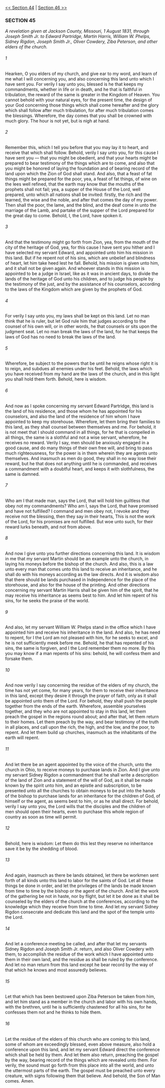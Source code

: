 [<< Section 44](Section%2044.md)  |  [Section 46 >>](Section%2046.md)

### SECTION 45

*A revelation given at Jackson County, Missouri, 1 August 1831, through Joseph Smith Jr. to Edward Partridge, Martin Harris, William W. Phelps, Sidney Rigdon, Joseph Smith Jr., Oliver Cowdery, Ziba Peterson, and other elders of the church.*

###### 1
Hearken, O you elders of my church, and give ear to my word, and learn of me what I will concerning you, and also concerning this land unto which I have sent you. For verily I say unto you, blessed is he that keeps my commandments, whether in life or in death, and he that is faithful in tribulation, the reward of the same is greater in the Kingdom of Heaven. You cannot behold with your natural eyes, for the present time, the design of your God concerning those things which shall come hereafter and the glory which shall follow after much tribulation, for after much tribulation comes the blessings. Wherefore, the day comes that you shall be crowned with much glory. The hour is not yet, but is nigh at hand.

###### 2
Remember this, which I tell you before that you may lay it to heart, and receive that which shall follow. Behold, verily I say unto you, for this cause I have sent you — that you might be obedient, and that your hearts might be prepared to bear testimony of the things which are to come, and also that you might be honored of laying the foundation and of bearing record of the land upon which the Zion of God shall stand. And also, that a feast of fat things might be prepared for the poor, yea, a feast of fat things, of wine on the lees well refined, that the earth may know that the mouths of the prophets shall not fail; yea, a supper of the House of the Lord, well prepared, unto which all nations shall be invited: firstly, the rich and the learned, the wise and the noble, and after that comes the day of my power. Then shall the poor, the lame, and the blind, and the deaf come in unto the marriage of the Lamb, and partake of the supper of the Lord prepared for the great day to come. Behold, I, the Lord, have spoken it.

###### 3
And that the testimony might go forth from Zion, yea, from the mouth of the city of the heritage of God, yea, for this cause I have sent you hither and I have selected my servant Edward, and appointed unto him his mission in this land. But if he repent not of his sins, which are unbelief and blindness of heart, let him take heed lest he fall. Behold, his mission is given unto him, and it shall not be given again. And whoever stands in this mission is appointed to be a judge in Israel, like as it was in ancient days, to divide the lands of the heritage of God unto his children, and to judge his people by the testimony of the just, and by the assistance of his counselors, according to the laws of the Kingdom which are given by the prophets of God.

###### 4
For verily I say unto you, my laws shall be kept on this land. Let no man think that he is ruler, but let God rule him that judges according to the counsel of his own will, or in other words, he that counsels or sits upon the judgment seat. Let no man break the laws of the land, for he that keeps the laws of God has no need to break the laws of the land.

###### 5
Wherefore, be subject to the powers that be until he reigns whose right it is to reign, and subdues all enemies under his feet. Behold, the laws which you have received from my hand are the laws of the church, and in this light you shall hold them forth. Behold, here is wisdom.

###### 6
And now as I spoke concerning my servant Edward Partridge, this land is the land of his residence, and those whom he has appointed for his counselors, and also the land of the residence of him whom I have appointed to keep my storehouse. Wherefore, let them bring their families to this land, as they shall counsel between themselves and me. For behold, it is not meet that I should command in all things, for he that is compelled in all things, the same is a slothful and not a wise servant, wherefore, he receives no reward. Verily I say, men should be anxiously engaged in a good cause, and do many things of their own free will, and bring to pass much righteousness, for the power is in them wherein they are agents unto themselves. And inasmuch as men do good, they shall in no way lose their reward, but he that does not anything until he is commanded, and receives a commandment with a doubtful heart, and keeps it with slothfulness, the same is damned.

###### 7
Who am I that made man, says the Lord, that will hold him guiltless that obey not my commandments? Who am I, says the Lord, that have promised and have not fulfilled? I command and men obey not, I revoke and they receive not the blessing, then they say in their hearts, This is not the work of the Lord, for his promises are not fulfilled. But woe unto such, for their reward lurks beneath, and not from above.

###### 8
And now I give unto you further directions concerning this land. It is wisdom in me that my servant Martin should be an example unto the church, in laying his moneys before the bishop of the church. And also, this is a law unto every man that comes unto this land to receive an inheritance, and he shall do with his moneys according as the law directs. And it is wisdom also that there should be lands purchased in Independence for the place of the storehouse, and also for the house of the printing. And other directions concerning my servant Martin Harris shall be given him of the spirit, that he may receive his inheritance as seems best to him. And let him repent of his sins, for he seeks the praise of the world.

###### 9
And also, let my servant William W. Phelps stand in the office which I have appointed him and receive his inheritance in the land. And also, he has need to repent, for I the Lord am not pleased with him, for he seeks to excel, and he is not sufficiently meek before me. Behold, he that has repented of his sins, the same is forgiven, and I the Lord remember them no more. By this you may know if a man repents of his sins: behold, he will confess them and forsake them.

###### 10
And now verily I say concerning the residue of the elders of my church, the time has not yet come, for many years, for them to receive their inheritance in this land, except they desire it through the prayer of faith, only as it shall be appointed unto them of the Lord. For behold, they shall push the people together from the ends of the earth. Wherefore, assemble yourselves together, and they who are not appointed to stay in this land, let them preach the gospel in the regions round about; and after that, let them return to their homes. Let them preach by the way, and bear testimony of the truth in all places, and call upon the rich, the high, and the low, and the poor, to repent. And let them build up churches, inasmuch as the inhabitants of the earth will repent.

###### 11
And let there be an agent appointed by the voice of the church, unto the church in Ohio, to receive moneys to purchase lands in Zion. And I give unto my servant Sidney Rigdon a commandment that he shall write a description of the land of Zion and a statement of the will of God, as it shall be made known by the spirit unto him, and an epistle and subscription, to be presented unto all the churches to obtain moneys to be put into the hands of the bishop to purchase lands for an inheritance for the children of God, of himself or the agent, as seems best to him, or as he shall direct. For behold, verily I say unto you, the Lord wills that the disciples and the children of men should open their hearts, even to purchase this whole region of country as soon as time will permit.

###### 12
Behold, here is wisdom: Let them do this lest they reserve no inheritance save it be by the shedding of blood.

###### 13
And again, inasmuch as there be lands obtained, let there be workmen sent forth of all kinds unto this land to labor for the saints of God. Let all these things be done in order, and let the privileges of the lands be made known from time to time by the bishop or the agent of the church. And let the work of the gathering be not in haste, nor by flight, but let it be done as it shall be counseled by the elders of the church at the conferences, according to the knowledge which they receive from time to time. And let my servant Sidney Rigdon consecrate and dedicate this land and the spot of the temple unto the Lord.

###### 14
And let a conference meeting be called, and after that let my servants Sidney Rigdon and Joseph Smith Jr. return, and also Oliver Cowdery with them, to accomplish the residue of the work which I have appointed unto them in their own land, and the residue as shall be ruled by the conference. And let no man return from this land except he bear record by the way of that which he knows and most assuredly believes.

###### 15
Let that which has been bestowed upon Ziba Peterson be taken from him, and let him stand as a member in the church and labor with his own hands, with the brethren, until he is sufficiently chastened for all his sins, for he confesses them not and he thinks to hide them.

###### 16
Let the residue of the elders of this church who are coming to this land, some of whom are exceedingly blessed, even above measure, also hold a conference upon this land, and let my servant Edward direct the conference which shall be held by them. And let them also return, preaching the gospel by the way, bearing record of the things which are revealed unto them. For verily, the sound must go forth from this place into all the world, and unto the uttermost parts of the earth. The gospel must be preached unto every creature, with signs following them that believe. And behold, the Son of Man comes. Amen.